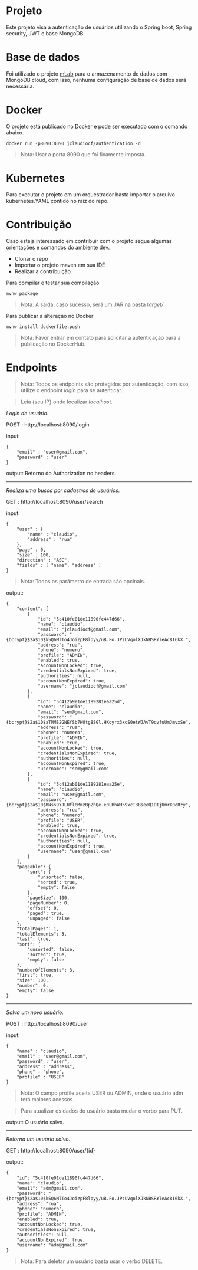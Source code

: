 # Projeto
Este projeto visa a autenticação de usuários utilizando o Spring boot, Spring security, JWT e base MongoDB.

# Base de dados
Foi utilizado o projeto [mLab](https://mlab.com/) para o armazenamento de dados com MongoDB cloud, com isso, nenhuma configuração de base de dados será necessária.

# Docker
O projeto está publicado no Docker e pode ser executado com o comando abaixo.

```sheel
docker run -p8090:8090 jclaudiocf/authentication -d
```

> Nota: Usar a porta 8090 que foi fixamente imposta.

# Kubernetes
Para executar o projeto em um orquestrador basta importar o arquivo kubernetes.YAML contido no raiz do repo.

# Contribuição
Caso esteja interessado em contribuir com o projeto segue algumas orientações e comandos do ambiente dev.

* Clonar o repo
* Importar o projeto maven em sua IDE
* Realizar a contribuição

Para compilar e testar sua compilação
```sheel
mvnw package
```

> Nota: A saída, caso sucesso, será um JAR na pasta *target/*.

Para publicar a alteração no Docker
```shell
mvnw install dockerfile:push
````
> Nota: Favor entrar em contato para solicitar a autenticação para a publicação no DockerHub.

# Endpoints

> Nota: Todos os endpoints são protegidos por autenticação, com isso, utilize o endpoint *login* para se autenticar.

> Leia {seu IP} onde localizar *localhost*.

_Login de usuário._

POST : http://localhost:8090/login

input:
```
{
	"email" : "user@gmail.com",
	"password" : "user"
}
```

output: Retorno do Authorization no headers.

---

_Realiza uma busca por cadastros de usuários._

GET : http://localhost:8090/user/search

input:
```
{
	"user" : {
		"name" : "claudio",
		"address" : "rua"
	},
	"page" : 0,
	"size" : 100,
	"direction" : "ASC",
	"fields" : [ "name", "address" ]
}
```
> Nota: Todos os parâmetro de entrada são opcinais.

output:
```
{
    "content": [
        {
            "id": "5c410fe01de11890fc447d66",
            "name": "claudio",
            "email": "jclaudiocf@gmail.com",
            "password": "{bcrypt}$2a$10$k5Q6MlTo4JoizpF8lpyy/uB.Fo.JPzUVqolXJkNBSRYleAc8I6kX.",
            "address": "rua",
            "phone": "numero",
            "profile": "ADMIN",
            "enabled": true,
            "accountNonLocked": true,
            "credentialsNonExpired": true,
            "authorities": null,
            "accountNonExpired": true,
            "username": "jclaudiocf@gmail.com"
        },
        {
            "id": "5c412a9e1de1189281eaa25d",
            "name": "claudio",
            "email": "sem@gmail.com",
            "password": "{bcrypt}$2a$10$aTMMS2GNEYSb7HUtg8SGl.HKoyrx3xoS0etWJAvT9qvfuUmJmvxSe",
            "address": "rua",
            "phone": "numero",
            "profile": "ADMIN",
            "enabled": true,
            "accountNonLocked": true,
            "credentialsNonExpired": true,
            "authorities": null,
            "accountNonExpired": true,
            "username": "sem@gmail.com"
        },
        {
            "id": "5c412ab01de1189281eaa25e",
            "name": "claudio",
            "email": "user@gmail.com",
            "password": "{bcrypt}$2a$10$RNss9YJLUfl0MmzBp2hQe.e0LHhWH59xcT3BseeQ1DIjUmrX0oRzy",
            "address": "rua",
            "phone": "numero",
            "profile": "USER",
            "enabled": true,
            "accountNonLocked": true,
            "credentialsNonExpired": true,
            "authorities": null,
            "accountNonExpired": true,
            "username": "user@gmail.com"
        }
    ],
    "pageable": {
        "sort": {
            "unsorted": false,
            "sorted": true,
            "empty": false
        },
        "pageSize": 100,
        "pageNumber": 0,
        "offset": 0,
        "paged": true,
        "unpaged": false
    },
    "totalPages": 1,
    "totalElements": 3,
    "last": true,
    "sort": {
        "unsorted": false,
        "sorted": true,
        "empty": false
    },
    "numberOfElements": 3,
    "first": true,
    "size": 100,
    "number": 0,
    "empty": false
}
```
---

_Salva um novo usuário._

POST : http://localhost:8090/user

input:
```
{
	"name" : "claudio",
	"email" : "user@gmail.com",
	"password" : "user",
	"address" : "address",
	"phone" : "phone",
	"profile" : "USER"
}
```

> Nota: O campo profile aceita USER ou ADMIN, onde o usuário adm terá maiores acessos.

> Para atualizar os dados do usuário basta mudar o verbo para PUT.

output: O usuário salvo.

---

_Retorna um usuário salvo._

GET : http://localhost:8090/user/{id}

output:
```
{
    "id": "5c410fe01de11890fc447d66",
    "name": "claudio",
    "email": "adm@gmail.com",
    "password": "{bcrypt}$2a$10$k5Q6MlTo4JoizpF8lpyy/uB.Fo.JPzUVqolXJkNBSRYleAc8I6kX.",
    "address": "rua",
    "phone": "numero",
    "profile": "ADMIN",
    "enabled": true,
    "accountNonLocked": true,
    "credentialsNonExpired": true,
    "authorities": null,
    "accountNonExpired": true,
    "username": "adm@gmail.com"
}
```
> Nota: Para deletar um usuário basta usar o verbo DELETE.








